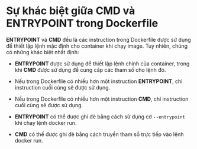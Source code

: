# Sự khác biệt giữa CMD và ENTRYPOINT trong Dockerfile

**ENTRYPOINT** và **CMD** đều là các instruction trong Dockerfile được sử dụng để thiết lập lệnh mặc định cho container khi chạy image. Tuy nhiên, chúng có những khác biệt nhất định:

- **ENTRYPOINT** được sử dụng để thiết lập lệnh chính của container, trong khi **CMD** được sử dụng để cung cấp các tham số cho lệnh đó.

- Nếu trong Dockerfile có nhiều hơn một instruction **ENTRYPOINT**, chỉ instruction cuối cùng sẽ được sử dụng.

- Nếu trong Dockerfile có nhiều hơn một instruction **CMD**, chỉ instruction cuối cùng sẽ được sử dụng.

- **ENTRYPOINT** có thể được ghi đè bằng cách sử dụng cờ `--entrypoint` khi chạy lệnh docker run.

- **CMD** có thể được ghi đè bằng cách truyền tham số trực tiếp vào lệnh docker run.
